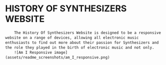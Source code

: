 # HISTORY OF SYNTHESIZERS WEBSITE

        The History Of Synthesizers Website is designed to be a responsive website on a range of devices, allowing all electronic music enthusiasts to find out more about their passion for Synthesizers and the role they played in the birth of electronic music and not only.
        ![Am I Responsive image](assets/readme_screenshots/am_I_responsive.png)
